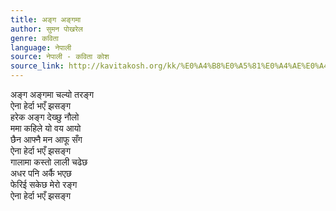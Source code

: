 ```yaml
---
title: अङ्ग अङ्गमा
author: सुमन पोखरेल
genre: कविता
language: नेपाली
source: नेपाली - कविता कोश
source_link: http://kavitakosh.org/kk/%E0%A4%B8%E0%A5%81%E0%A4%AE%E0%A4%A8_%E0%A4%AA%E0%A5%8B%E0%A4%96%E0%A4%B0%E0%A5%87%E0%A4%B2
---
```


अङ्ग अङ्गमा चल्यो तरङ्ग  
ऐना हेर्दा भएँ झसङ्ग  
हरेक अङ्ग देख्छु नौलो  
ममा कहिले यो वय आयो  
छैन आफ्नै मन आफू सँग  
ऐना हेर्दा भएँ झसङ्ग  
गालामा कस्तो लाली चढेछ  
अधर पनि अर्कै भएछ  
फेरिई सकेछ मेरो रङ्ग  
ऐना हेर्दा भएँ झसङ्ग
